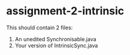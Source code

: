 # assignment-2-intrinsic

This should contain 2 files:
1. An unedited Synchronisable.java
2. Your version of IntrinsicSync.java